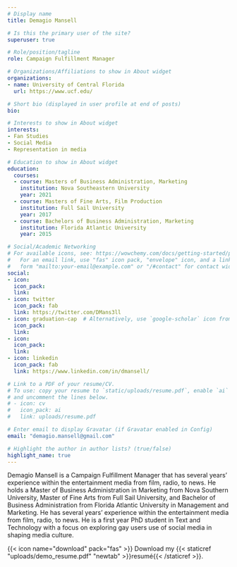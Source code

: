 ```yaml
---
# Display name
title: Demagio Mansell

# Is this the primary user of the site?
superuser: true

# Role/position/tagline
role: Campaign Fulfillment Manager

# Organizations/Affiliations to show in About widget
organizations:
- name: University of Central Florida
  url: https://www.ucf.edu/

# Short bio (displayed in user profile at end of posts)
bio:  

# Interests to show in About widget
interests:
- Fan Studies
- Social Media
- Representation in media 

# Education to show in About widget
education:
  courses:
  - course: Masters of Business Administration, Marketing 
    institution: Nova Southeastern University
    year: 2021
  - course: Masters of Fine Arts, Film Production 
    institution: Full Sail University
    year: 2017
  - course: Bachelors of Business Administration, Marketing
    institution: Florida Atlantic University
    year: 2015

# Social/Academic Networking
# For available icons, see: https://wowchemy.com/docs/getting-started/page-builder/#icons
#   For an email link, use "fas" icon pack, "envelope" icon, and a link in the
#   form "mailto:your-email@example.com" or "/#contact" for contact widget.
social:
- icon: 
  icon_pack: 
  link: 
- icon: twitter
  icon_pack: fab
  link: https://twitter.com/DMans3ll
- icon: graduation-cap  # Alternatively, use `google-scholar` icon from `ai` icon pack
  icon_pack: 
  link: 
- icon: 
  icon_pack: 
  link: 
- icon: linkedin
  icon_pack: fab
  link: https://www.linkedin.com/in/dmansell/

# Link to a PDF of your resume/CV.
# To use: copy your resume to `static/uploads/resume.pdf`, enable `ai` icons in `params.toml`, 
# and uncomment the lines below.
# - icon: cv
#   icon_pack: ai
#   link: uploads/resume.pdf

# Enter email to display Gravatar (if Gravatar enabled in Config)
email: "demagio.mansell@gmail.com"

# Highlight the author in author lists? (true/false)
highlight_name: true
---
```


Demagio Mansell is a Campaign Fulfillment Manager that has several years’ experience within the entertainment media from film, radio, to news. He holds a Master of Business Administration in Marketing from Nova Southern University, Master of Fine Arts from Full Sail University, and Bachelor of Business Administration from Florida Atlantic University in Management and Marketing. He has several years’ experience within the entertainment media from film, radio, to news. He is a first year PhD student in Text and Technology with a focus on exploring gay users use of social media in shaping media culture. 

{{< icon name="download" pack="fas" >}} Download my {{< staticref "uploads/demo_resume.pdf" "newtab" >}}resumé{{< /staticref >}}.
